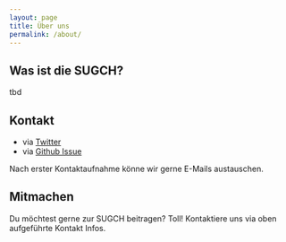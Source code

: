 ```yaml
---
layout: page
title: Über uns
permalink: /about/
---
```


## Was ist die SUGCH?
tbd


## Kontakt
* via [Twitter](https://twitter.com/sugch)
* via [Github Issue](https://github.com/SUGCH/sugch/issues)

Nach erster Kontaktaufnahme könne wir gerne E-Mails austauschen.

## Mitmachen
Du möchtest gerne zur SUGCH beitragen? Toll! Kontaktiere uns via oben aufgeführte Kontakt Infos.

